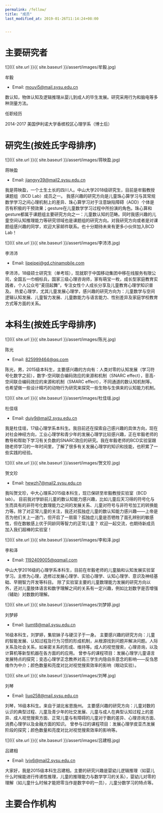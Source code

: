 ```yaml
---
permalink: /fellow/
title: "成员"
last_modified_at: 2019-01-26T11:14:24+08:00


---
```


# 主要研究者

![]({{ site.url }}{{ site.baseurl }}/assert/images/牟毅.jpg)

牟毅

- Email: mouyi5@mail.sysu.edu.cn

数认知，物体认知及逻辑推理从婴儿到成人的毕生发展。研究采用行为和脑电等多种测量方法。

任职经历

2014-2017 美国伊利诺大学香槟校区心理学系（博士后）

# 研究生(按姓氏字母排序)

![]({{ site.url }}{{ site.baseurl }}/assert/images/蒋映盈.jpg)

蒋映盈

- Email: jiangyy39@mail2.sysu.edu.cn

我是蒋映盈，一个土生土长的四川人。中山大学2018级研究生，目前是牟毅教授课题组（BCD Lab）成员之一。
我感兴趣的研究方向是儿童珠心算学习与其常规数学学习之间心理机制上的差异、珠心算学习对于注意缺陷障碍（ADD）个体是否有积极的干预效果；gesture在儿童数学学习过程中所扮演的角色。珠心算和gesture都属于课题组主要研究方向之一：儿童数认知的范畴。同时我感兴趣的儿童空间认知推理能力等研究领域也是课题组的研究方向。对我研究方向或者是对课题组感兴趣的同学，欢迎大家邮件联系。也十分期待未来有更多小伙伴加入BCD Lab！

![]({{ site.url }}{{ site.baseurl }}/assert/images/李沛沛.jpg)

李沛沛

- Email: lipeipei@gd.chinamobile.com

李沛沛，18级硕士研究生（单考班），现就职于中国移动集团中移在线服务有限公司，全国五一巾帼标兵，国家三级心理咨询师，家有萌宝一枚，成长型家庭教育实践者，个人公众号“麦田起舞”，专注女性个人成长分享及儿童教育心理学知识普及。
热爱心理学，尤其儿童发展心理学，感兴趣的研究方向为：儿童数学与空间逻辑认知发展、儿童智力发展、儿童数能力与语言能力、性别差异及家庭学校教育方式等方面的关系。

# 本科生(按姓氏字母排序)

![]({{ site.url }}{{ site.baseurl }}/assert/images/陈光.jpg)

陈光

- Email: 825999464@qq.com

陈光，男，2015级本科生，主要感兴趣的方向有：人类对零的认知发展（学习符号化数字之前），数字-空间联合编码效应的来源和机制（SNARC effect），音高-空间联合编码效应的来源和机制（SMARC effect），不同通道的数认知机制等。也希望做一些设计精巧的动物行为研究来探究一些生物与生俱来的认知能力机制。

![]({{ site.url }}{{ site.baseurl }}/assert/images/杜佳瑶.jpg)

杜佳瑶

- Email: dujy9@mail2.sysu.edu.cn

我是杜佳瑶，17级心理学系本科生。我目前还在探索自己感兴趣的具体方向，现在对社会神经方向，工业心理学和青少年的发展心理学比较感兴趣，正在牟毅老师的教导和帮助下学习有关负数的SNARC效应的研究。我在牟毅老师的BCD实验室跟随老师学习的一年时间里，了解了很多有关发展心理学的知识和技能，也积累了一些实践的经验。

![]({{ site.url }}{{ site.baseurl }}/assert/images/贺文珍.jpg)

贺文珍

- Email: hewzh7@mail2.sysu.edu.cn

我叫贺文珍，中大心理系2015级本科生，现已保研至牟毅教授实验室（BCD lab）。
目前我对学龄前儿童的数认知能力感兴趣，比如儿童后天习得的符号化与生而具有的非符号化数理能力之间的发展关系、儿童对符号与非符号加工的转换能力等。除了对正常儿童的关注，我还对孤独症儿童的数认知能力感兴趣——上帝是否为他们关上一道门，但开启了一扇窗？孤独症儿童是否牺牲了面孔辨别的敏感性，但在数敏感上优于同龄同等智力的正常儿童？
欢迎一起交流，也期待新成员加入我们超棒的实验室！

![]({{ site.url }}{{ site.baseurl }}/assert/images/李和泽.jpg)

李和泽

- Email: 1192409005@qqmail.com

中山大学2016级的心理学系本科生，目前在牟毅老师的儿童脑和认知发展实验室学习。主修为心理，选修过发展心理学、实验心理学、认知心理学、意识及神经基础、早期智力开发等科目。
除了实验室主要的儿童数理能力发展的研究方向以外，还对儿童肢体语言和数字理解之间的关系有一定兴趣，例如比划数字是否增强（辅助）对数数的理解。

![]({{ site.url }}{{ site.baseurl }}/assert/images/刘梦婷.jpg)

刘梦婷

- Email: liumt8@mail.sysu.edu.cn

16级本科生，刘梦婷，集软妹子与硬汉子于一身。
主要感兴趣的研究方向：儿童的智能发展、认知过程及行为习惯的形成机制，从根源找到问题并解决问题。人际关系及社会关系，如亲密关系的形成、维持等。成人的视觉搜索，心理咨询，以及计算机等新型机器在各方面的的应用。
曾参与的课程项目：发展心理学儿童语言发展特点的探究；变态心理学正念教养对高三学生内隐自杀意念的影响——反刍思维作为中介；颜色数量和亮度对比对视觉搜索效率的影响（眼动实验）。

![]({{ site.url }}{{ site.baseurl }}/assert/images/刘琴.jpg)

刘琴

- Email: liuq258@mail.sysu.edu.cn

刘琴，16级本科生。来自于湖北省恩施州。
主要感兴趣的研究方向：儿童对数的认识的典型过程、儿童及青少年的社交发展、儿童与成人在典型认知过程上的差异、成人视觉搜索方面、正常儿童与有障碍的儿童对于数的差异、心理咨询方面、消费心理学以及金融方面的知识。
曾参与过的课程项目：发展心理学皮亚杰发展阶段的探究；颜色数量和亮度对比对视觉搜索效率的影响等。

![]({{ site.url }}{{ site.baseurl }}/assert/images/吕建相.jpg)

吕建相

- Email: lvjx6@mail2.sysu.edu.cn

大家好，我是2015级本科生吕建相。主要的研究兴趣是婴幼儿逻辑推理（如婴儿什么时候能进行传递性推理，儿童的推理能力与数学学习的关系），婴幼儿对零的理解（如儿童什么时候才能把零当作是数字中的一员），儿童分数学习的特点等。







# 主要合作机构

